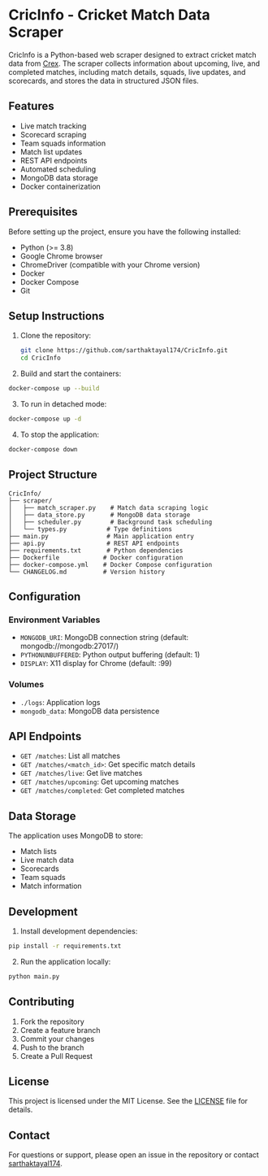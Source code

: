 # CricInfo - Cricket Match Data Scraper

CricInfo is a Python-based web scraper designed to extract cricket match data from [Crex](https://crex.com/fixtures/match-list). The scraper collects information about upcoming, live, and completed matches, including match details, squads, live updates, and scorecards, and stores the data in structured JSON files.

## Features

- Live match tracking
- Scorecard scraping
- Team squads information
- Match list updates
- REST API endpoints
- Automated scheduling
- MongoDB data storage
- Docker containerization

## Prerequisites

Before setting up the project, ensure you have the following installed:

- Python (>= 3.8)
- Google Chrome browser
- ChromeDriver (compatible with your Chrome version)
- Docker
- Docker Compose
- Git

## Setup Instructions

1. Clone the repository:
   ```bash
   git clone https://github.com/sarthaktayal174/CricInfo.git
   cd CricInfo
   ```

2. Build and start the containers:
```bash
docker-compose up --build
```

3. To run in detached mode:
```bash
docker-compose up -d
```

4. To stop the application:
```bash
docker-compose down
```

## Project Structure

```
CricInfo/
├── scraper/
│   ├── match_scraper.py    # Match data scraping logic
│   ├── data_store.py       # MongoDB data storage
│   ├── scheduler.py        # Background task scheduling
│   └── types.py           # Type definitions
├── main.py                # Main application entry
├── api.py                 # REST API endpoints
├── requirements.txt       # Python dependencies
├── Dockerfile            # Docker configuration
├── docker-compose.yml    # Docker Compose configuration
└── CHANGELOG.md          # Version history
```

## Configuration

### Environment Variables

- `MONGODB_URI`: MongoDB connection string (default: mongodb://mongodb:27017/)
- `PYTHONUNBUFFERED`: Python output buffering (default: 1)
- `DISPLAY`: X11 display for Chrome (default: :99)

### Volumes

- `./logs`: Application logs
- `mongodb_data`: MongoDB data persistence

## API Endpoints

- `GET /matches`: List all matches
- `GET /matches/<match_id>`: Get specific match details
- `GET /matches/live`: Get live matches
- `GET /matches/upcoming`: Get upcoming matches
- `GET /matches/completed`: Get completed matches

## Data Storage

The application uses MongoDB to store:
- Match lists
- Live match data
- Scorecards
- Team squads
- Match information

## Development

1. Install development dependencies:
```bash
pip install -r requirements.txt
```

2. Run the application locally:
```bash
python main.py
```

## Contributing

1. Fork the repository
2. Create a feature branch
3. Commit your changes
4. Push to the branch
5. Create a Pull Request

## License

This project is licensed under the MIT License. See the [LICENSE](LICENSE) file for details.

## Contact

For questions or support, please open an issue in the repository or contact [sarthaktayal174](https://github.com/sarthaktayal174).

